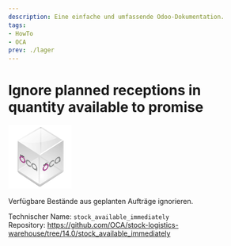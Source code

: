 ```yaml
---
description: Eine einfache und umfassende Odoo-Dokumentation.
tags:
- HowTo
- OCA
prev: ./lager
---
```

# Ignore planned receptions in quantity available to promise
![icon_oca_app](assets/icon_oca_app.png)

Verfügbare Bestände aus geplanten Aufträge ignorieren.

Technischer Name: `stock_available_immediately`\
Repository: <https://github.com/OCA/stock-logistics-warehouse/tree/14.0/stock_available_immediately>
